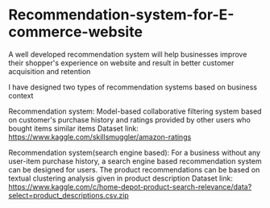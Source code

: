 # Recommendation-system-for-E-commerce-website
A well developed recommendation system will help businesses improve their shopper's experience on website and result in better customer acquisition and retention

I have designed two types of recommendation systems based on business context

Recommendation system: Model-based collaborative filtering system based on customer's purchase history and ratings provided by other users who bought items similar items
Dataset link: https://www.kaggle.com/skillsmuggler/amazon-ratings

Recommendation system(search engine based): For a business without any user-item purchase history, a search engine based recommendation system can be designed for users. The product recommendations can be based on textual clustering analysis given in product description
Dataset link: https://www.kaggle.com/c/home-depot-product-search-relevance/data?select=product_descriptions.csv.zip
